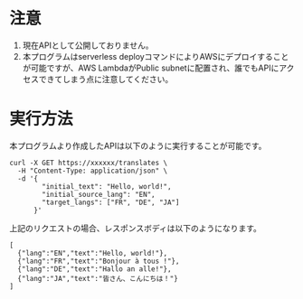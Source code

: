 # 注意
1. 現在APIとして公開しておりません。
2. 本プログラムはserverless deployコマンドによりAWSにデプロイすることが可能ですが、AWS LambdaがPublic subnetに配置され、誰でもAPIにアクセスできてしまう点に注意してください。

# 実行方法
本プログラムより作成したAPIは以下のように実行することが可能です。
```
curl -X GET https://xxxxxx/translates \
  -H "Content-Type: application/json" \
  -d '{
        "initial_text": "Hello, world!",
        "initial_source_lang": "EN",
        "target_langs": ["FR", "DE", "JA"]
      }'
```

上記のリクエストの場合、レスポンスボディは以下のようになります。
```
[
  {"lang":"EN","text":"Hello, world!"},
  {"lang":"FR","text":"Bonjour à tous !"},
  {"lang":"DE","text":"Hallo an alle!"},
  {"lang":"JA","text":"皆さん、こんにちは！"}
]
```
